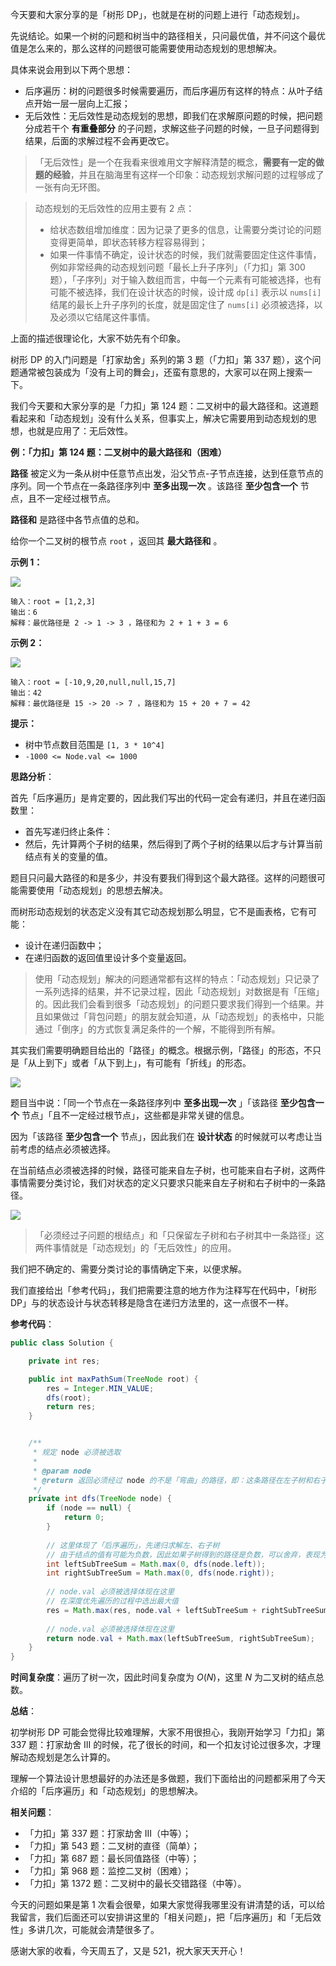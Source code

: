 今天要和大家分享的是「树形 DP」，也就是在树的问题上进行「动态规划」。

先说结论。如果一个树的问题和树当中的路径相关，只问最优值，并不问这个最优值是怎么来的，那么这样的问题很可能需要使用动态规划的思想解决。

具体来说会用到以下两个思想：

+ 后序遍历：树的问题很多时候需要遍历，而后序遍历有这样的特点：从叶子结点开始一层一层向上汇报；
+ 无后效性：无后效性是动态规划的思想，即我们在求解原问题的时候，把问题分成若干个 **有重叠部分** 的子问题，求解这些子问题的时候，一旦子问题得到结果，后面的求解过程不会再更改它。


> 「无后效性」是一个在我看来很难用文字解释清楚的概念，**需要有一定的做题的经验**，并且在脑海里有这样一个印象：动态规划求解问题的过程够成了一张有向无环图。

> 动态规划的无后效性的应用主要有 2 点：
> + 给状态数组增加维度：因为记录了更多的信息，让需要分类讨论的问题变得更简单，即状态转移方程容易得到；
> + 如果一件事情不确定，设计状态的时候，我们就需要固定住这件事情，例如非常经典的动态规划问题「最长上升子序列」（「力扣」第 300 题），「子序列」对于输入数组而言，中每一个元素有可能被选择，也有可能不被选择，我们在设计状态的时候，设计成 `dp[i]` 表示以 `nums[i]` 结尾的最长上升子序列的长度，就是固定住了 `nums[i]` 必须被选择，以及必须以它结尾这件事情。

上面的描述很理论化，大家不妨先有个印象。

树形 DP 的入门问题是「打家劫舍」系列的第 3 题（「力扣」第 337 题），这个问题通常被包装成为「没有上司的舞会」，还蛮有意思的，大家可以在网上搜索一下。

我们今天要和大家分享的是「力扣」第 124 题：二叉树中的最大路径和。这道题看起来和「动态规划」没有什么关系，但事实上，解决它需要用到动态规划的思想，也就是应用了：无后效性。


**例：「力扣」第 124 题：二叉树中的最大路径和（困难）**

**路径** 被定义为一条从树中任意节点出发，沿父节点-子节点连接，达到任意节点的序列。同一个节点在一条路径序列中 **至多出现一次** 。该路径 **至少包含一个** 节点，且不一定经过根节点。

**路径和** 是路径中各节点值的总和。

给你一个二叉树的根节点 `root` ，返回其 **最大路径和** 。

**示例 1：**


![](https://tva1.sinaimg.cn/large/008i3skNgy1gxbldhfgecj30fc0ak3yl.jpg)


```
输入：root = [1,2,3]
输出：6
解释：最优路径是 2 -> 1 -> 3 ，路径和为 2 + 1 + 3 = 6
```

**示例 2：**


![](https://tva1.sinaimg.cn/large/008i3skNgy1gxbldk4gyuj30jc0f2gm0.jpg)


```
输入：root = [-10,9,20,null,null,15,7]
输出：42
解释：最优路径是 15 -> 20 -> 7 ，路径和为 15 + 20 + 7 = 42
```

**提示：**

- 树中节点数目范围是 `[1, 3 * 10^4]`
- `-1000 <= Node.val <= 1000`

**思路分析**：

首先「后序遍历」是肯定要的，因此我们写出的代码一定会有递归，并且在递归函数里：

+ 首先写递归终止条件：
+ 然后，先计算两个子树的结果，然后得到了两个子树的结果以后才与计算当前结点有关的变量的值。

题目只问最大路径的和是多少，并没有要我们得到这个最大路径。这样的问题很可能需要使用「动态规划」的思想去解决。

而树形动态规划的状态定义没有其它动态规划那么明显，它不是画表格，它有可能：

+ 设计在递归函数中；
+ 在递归函数的返回值里设计多个变量返回。

> 使用「动态规划」解决的问题通常都有这样的特点：「动态规划」只记录了一系列选择的结果，并不记录过程，因此「动态规划」对数据是有「压缩」的。因此我们会看到很多「动态规划」的问题只要求我们得到一个结果。并且如果做过「背包问题」的朋友就会知道，从「动态规划」的表格中，只能通过「倒序」的方式恢复满足条件的一个解，不能得到所有解。

其实我们需要明确题目给出的「路径」的概念。根据示例，「路径」的形态，不只是「从上到下」或者「从下到上」，有可能有「折线」的形态。

![](https://tva1.sinaimg.cn/large/008i3skNgy1gxbldpxcwzj30oi0iowf7.jpg)

题目当中说：「同一个节点在一条路径序列中 **至多出现一次** 」「该路径 **至少包含一个** 节点」「且不一定经过根节点」，这些都是非常关键的信息。

因为「该路径 **至少包含一个** 节点」，因此我们在 **设计状态** 的时候就可以考虑让当前考虑的结点必须被选择。

在当前结点必须被选择的时候，路径可能来自左子树，也可能来自右子树，这两件事情需要分类讨论，我们对状态的定义只要求只能来自左子树和右子树中的一条路径。

![](https://tva1.sinaimg.cn/large/008i3skNgy1gxbldu4pflj316a0js0uj.jpg)

>「必须经过子问题的根结点」和「只保留左子树和右子树其中一条路径」这两件事情就是「动态规划」的「无后效性」的应用。

我们把不确定的、需要分类讨论的事情确定下来，以便求解。

我们直接给出「参考代码」，我们把需要注意的地方作为注释写在代码中，「树形 DP」与的状态设计与状态转移是隐含在递归方法里的，这一点很不一样。


**参考代码**：

```java
public class Solution {

    private int res;

    public int maxPathSum(TreeNode root) {
        res = Integer.MIN_VALUE;
        dfs(root);
        return res;
    }


    /**
     * 规定 node 必须被选取
     *
     * @param node
     * @return 返回必须经过 node 的不是「弯曲」的路径，即：这条路径在左子树和右子树的路径中只能选择一条
     */
    private int dfs(TreeNode node) {
        if (node == null) {
            return 0;
        }
        
        // 这里体现了「后序遍历」，先递归求解左、右子树
        // 由于结点的值有可能为负数，因此如果子树得到的路径是负数，可以舍弃，表现为和 0 取最大值
        int leftSubTreeSum = Math.max(0, dfs(node.left));
        int rightSubTreeSum = Math.max(0, dfs(node.right));
        
        // node.val 必须被选择体现在这里
        // 在深度优先遍历的过程中选出最大值
        res = Math.max(res, node.val + leftSubTreeSum + rightSubTreeSum);
        
        // node.val 必须被选择体现在这里
        return node.val + Math.max(leftSubTreeSum, rightSubTreeSum);
    }
}
```


**时间复杂度**：遍历了树一次，因此时间复杂度为 $O(N)$，这里 $N$ 为二叉树的结点总数。


**总结**：

初学树形 DP 可能会觉得比较难理解，大家不用很担心，我刚开始学习「力扣」第 337 题：打家劫舍 III 的时候，花了很长的时间，和一个扣友讨论过很多次，才理解动态规划是怎么计算的。

理解一个算法设计思想最好的办法还是多做题，我们下面给出的问题都采用了今天介绍的「后序遍历」和「动态规划」的思想解决。


**相关问题**：

+ 「力扣」第 337 题：打家劫舍 III（中等）；
+ 「力扣」第 543 题：二叉树的直径（简单）；
+ 「力扣」第 687 题：最长同值路径（中等）；
+ 「力扣」第 968 题：监控二叉树（困难）；
+ 「力扣」第 1372 题：二叉树中的最长交错路径（中等）。


今天的问题如果是第 1 次看会很晕，如果大家觉得我哪里没有讲清楚的话，可以给我留言，我们后面还可以安排讲这里的「相关问题」，把「后序遍历」和「无后效性」多讲几次，可能就会清楚很多了。

感谢大家的收看，今天周五了，又是 521，祝大家天天开心！







